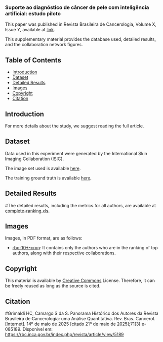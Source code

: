 ### Suporte ao diagnóstico de câncer de pele com inteligência artificial: estudo piloto

This paper was published in Revista Brasileira de Cancerologia, Volume X, Issue Y, available at [link](https://rbc.inca.gov.br/).

This supplementary material provides the database used, detailed results, and the collaboration network figures.

## Table of Contents

- [Introduction](#Introduction)
- [Dataset](#Dataset)
- [Detailed Results](#Detailed-Results)
- [Images](#Images)
- [Copyright](#Copyright)
- [Citation](#Citation)

## Introduction

For more details about the study, we suggest reading the full article.

## Dataset

Data used in this experiment were generated by the International Skin Imaging Collaboration (ISIC).

The image set used is available [here](https://isic-challenge-data.s3.amazonaws.com/2019/ISIC_2019_Training_Input.zip).

The training ground truth is available [here](https://isic-challenge-data.s3.amazonaws.com/2019/ISIC_2019_Training_Input.zip).

<!--The annotation files are available [here](https://isic-challenge-data.s3.amazonaws.com/2019/ISIC_2019_Training_Input.zip).

For more information about the dataset, [click here](https://challenge.isic-archive.com/data/#2019).
-->

## Detailed Results

#The detailed results, including the metrics for all authors, are available at [complete-ranking.xls](https://github.com/Sandrocamargo/publications/blob/main/abd25/complete-ranking.xls). 

## Images

Images, in PDF format, are as follows:
- [rbc-10+-crop](https://github.com/Sandrocamargo/publications/blob/main/rbc25/rbc-10%2B-crop.pdf): It contains only the authors who are in the ranking of top authors, along with their respective collaborations.

## Copyright

This material is available by [Creative Commons](https://creativecommons.org/licenses/by/3.0/) License. Therefore, it can be freely reused as long as the source is cited.

## Citation

#Grimaldi HC, Camargo S da S. Panorama Histórico dos Autores da Revista Brasileira de Cancerologia: uma Análise Quantitativa. Rev. Bras. Cancerol. [Internet]. 14º de maio de 2025 [citado 21º de maio de 2025];71(3):e-085189. Disponível em: https://rbc.inca.gov.br/index.php/revista/article/view/5189
